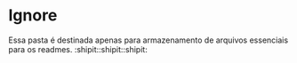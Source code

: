 # Ignore
Essa pasta é destinada apenas para armazenamento de arquivos essenciais para os readmes. :shipit::shipit::shipit:
